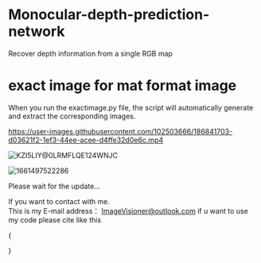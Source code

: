 # Monocular-depth-prediction-network
Recover depth information from a single RGB map


# exact image for mat format image  
When you run the exactimage.py file, the script will automatically generate and extract the corresponding images.





https://user-images.githubusercontent.com/102503666/186841703-d03621f2-1ef3-44ee-acee-d4ffe32d0e6c.mp4


![KZI5LIY@0LRMFLQE124WNJC](https://user-images.githubusercontent.com/102503666/186841623-f6064fba-a44b-483a-a7ad-3858e258e23d.png)

![1661497522286](https://user-images.githubusercontent.com/102503666/186843102-4383026a-e52e-445e-86c6-1741b39df8ab.jpg)


Please wait for the update...


If you want to contact with me.  
This is my E-mail address： ImageVisioner@outlook.com
if u want to use my code 
please cite like this  

{


}
